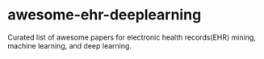 # awesome-ehr-deeplearning
Curated list of awesome papers for electronic health records(EHR) mining, machine learning, and deep learning.
